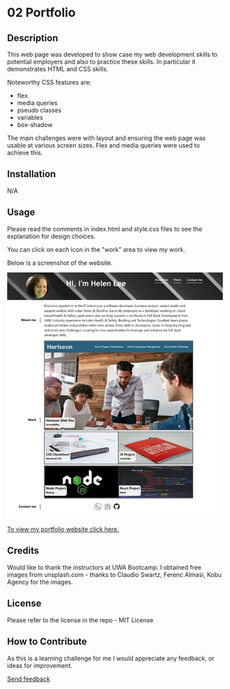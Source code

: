 # 02 Portfolio

## Description
This web page was developed to show case my web development skills to potential employers and also to practice these skills. In particular it demonstrates HTML and CSS skills.

Noteworthy CSS features are:

- flex
- media queries
- pseudo classes
- variables
- box-shadow

The main challenges were with layout and ensuring the web page was usable at various screen sizes. Flex and media queries were used to achieve this.

## Installation

N/A

## Usage

Please read the comments in index.html and style.css files to see the explanation for design choices.

You can click on each icon in the "work" area to view my work.

Below is a screenshot of the website. 

![Image](./assets/images/HelenLeePortfolio.png?raw=true "Screenshot")

[To view my portfolio website click here.](https://helenelee.github.io/helen-lee-portfolio/)


## Credits

Would like to thank the instructors at UWA Bootcamp. I obtained free images from unsplash.com - thanks to Claudio Swartz, Ferenc Almasi, Kobu Agency for the images.

## License

Please refer to the license in the repo - MIT License

## How to Contribute

As this is a learning challenge for me I would appreciate any feedback, or ideas for improvement.

[Send feedback](mailto:helenelee3@outlook.com)
